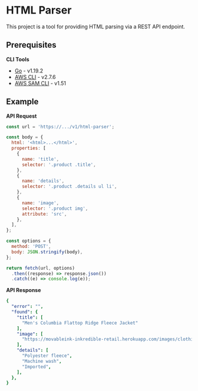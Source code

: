 # HTML Parser
This project is a tool for providing HTML parsing via a REST API endpoint.

## Prerequisites
**CLI Tools**
- [Go](https://golang.org/doc/install) - v1.19.2
- [AWS CLI](https://docs.aws.amazon.com/cli/latest/userguide/install-cliv2.html) - v2.7.6
- [AWS SAM CLI](https://docs.aws.amazon.com/serverless-application-model/latest/developerguide/serverless-sam-cli-install.html) - v1.51

## Example
**API Request**
```javascript
const url = 'https://.../v1/html-parser';

const body = {
  html: '<html>...</html>',
  properties: [
    {
      name: 'title',
      selector: '.product .title',
    },
    {
      name: 'details',
      selector: '.product .details ul li',
    },
    {
      name: 'image',
      selector: '.product img',
      attribute: 'src',
    },
  ],
};

const options = {
  method: 'POST',
  body: JSON.stringify(body),
};

return fetch(url, options)
  .then((response) => response.json())
  .catch((e) => console.log(e));
```
**API Response**
```yaml
{
  "error": "",
  "found": {
    "title": [
      "Men's Columbia Flattop Ridge Fleece Jacket"
    ],
    "image": [
      "https://movableink-inkredible-retail.herokuapp.com/images/clothing/2599191_ALT-1000.jpg"
    ],
    "details": [
      "Polyester fleece",
      "Machine wash",
      "Imported",
    ],
  },
}
```